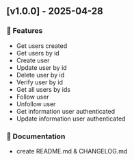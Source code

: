 ## [v1.0.0] - 2025-04-28
### 🚀 Features
* Get users created
* Get users by id
* Create user
* Update user by id
* Delete user by id
* Verify user by id
* Get all users by ids
* Follow user
* Unfollow user
* Get information user authenticated
* Update information user authenticated
### 📄 Documentation
* create README.md & CHANGELOG.md